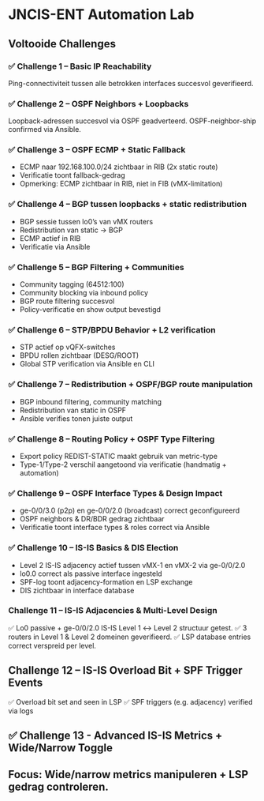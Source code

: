 # JNCIS-ENT Automation Lab

## Voltooide Challenges

### ✅ Challenge 1 – Basic IP Reachability
Ping-connectiviteit tussen alle betrokken interfaces succesvol geverifieerd.

### ✅ Challenge 2 – OSPF Neighbors + Loopbacks
Loopback-adressen succesvol via OSPF geadverteerd. OSPF-neighbor-ship confirmed via Ansible.

### ✅ Challenge 3 – OSPF ECMP + Static Fallback
- ECMP naar 192.168.100.0/24 zichtbaar in RIB (2x static route)
- Verificatie toont fallback-gedrag
- Opmerking: ECMP zichtbaar in RIB, niet in FIB (vMX-limitation)

### ✅ Challenge 4 – BGP tussen loopbacks + static redistribution
- BGP sessie tussen lo0’s van vMX routers
- Redistribution van static -> BGP
- ECMP actief in RIB
- Verificatie via Ansible

### ✅ Challenge 5 – BGP Filtering + Communities
- Community tagging (64512:100)
- Community blocking via inbound policy
- BGP route filtering succesvol
- Policy-verificatie en show output bevestigd

### ✅ Challenge 6 – STP/BPDU Behavior + L2 verification
- STP actief op vQFX-switches
- BPDU rollen zichtbaar (DESG/ROOT)
- Global STP verification via Ansible en CLI

### ✅ Challenge 7 – Redistribution + OSPF/BGP route manipulation
- BGP inbound filtering, community matching
- Redistribution van static in OSPF
- Ansible verifies tonen juiste output

### ✅ Challenge 8 – Routing Policy + OSPF Type Filtering
- Export policy REDIST-STATIC maakt gebruik van metric-type
- Type-1/Type-2 verschil aangetoond via verificatie (handmatig + automation)

### ✅ Challenge 9 – OSPF Interface Types & Design Impact
- ge-0/0/3.0 (p2p) en ge-0/0/2.0 (broadcast) correct geconfigureerd
- OSPF neighbors & DR/BDR gedrag zichtbaar
- Verificatie toont interface types & roles correct via Ansible

### ✅ Challenge 10 – IS-IS Basics & DIS Election
- Level 2 IS-IS adjacency actief tussen vMX-1 en vMX-2 via ge-0/0/2.0
- lo0.0 correct als passive interface ingesteld
- SPF-log toont adjacency-formation en LSP exchange
- DIS zichtbaar in interface database

### Challenge 11 – IS-IS Adjacencies & Multi-Level Design
✅ Lo0 passive + ge-0/0/2.0 IS-IS Level 1 ↔ Level 2 structuur getest.
✅ 3 routers in Level 1 & Level 2 domeinen geverifieerd.
✅ LSP database entries correct verspreid per level.

## Challenge 12 – IS-IS Overload Bit + SPF Trigger Events
✅ Overload bit set and seen in LSP
✅ SPF triggers (e.g. adjacency) verified via logs

## ✅ Challenge 13 - Advanced IS-IS Metrics + Wide/Narrow Toggle
**Focus:** Wide/narrow metrics manipuleren + LSP gedrag controleren.
---
